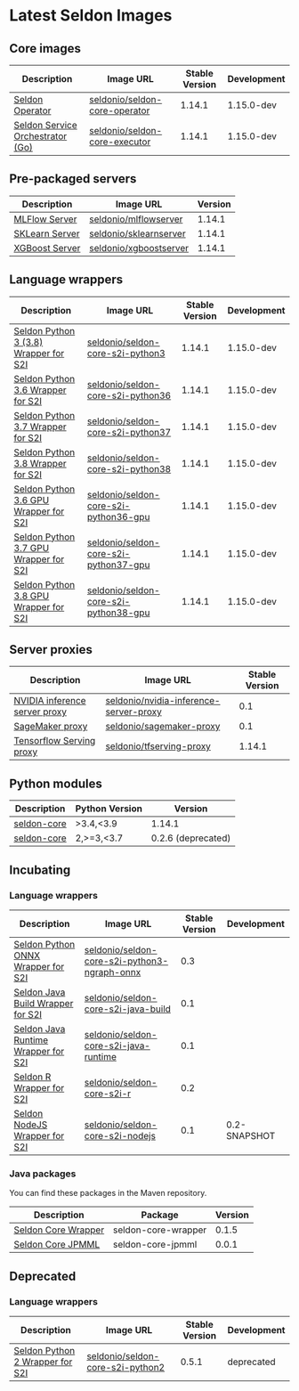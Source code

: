 # Latest Seldon Images


## Core images

| Description | Image URL | Stable Version | Development |
|-------------|-----------|----------------|-------------|
| [Seldon Operator](../workflow/install.md) | [seldonio/seldon-core-operator](https://hub.docker.com/r/seldonio/seldon-core-operator/tags/) | 1.14.1 | 1.15.0-dev |
| [Seldon Service Orchestrator (Go)](../graph/svcorch.md)| [seldonio/seldon-core-executor](https://hub.docker.com/r/seldonio/executor/tags/) | 1.14.1 | 1.15.0-dev |

## Pre-packaged servers


| Description | Image URL | Version |
|-------------|-----------|---------|
| [MLFlow Server](../servers/mlflow.md) | [seldonio/mlflowserver](https://hub.docker.com/r/seldonio/mlflowserver/tags/) | 1.14.1 |
| [SKLearn Server](../servers/sklearn.md) | [seldonio/sklearnserver](https://hub.docker.com/r/seldonio/sklearnserver/tags/) | 1.14.1 |
| [XGBoost Server](../servers/xgboost.md) | [seldonio/xgboostserver](https://hub.docker.com/r/seldonio/xgboostserver/tags/) | 1.14.1 |

## Language wrappers

| Description | Image URL | Stable Version | Development |
|-------------|-----------|----------------|-------------|
| [Seldon Python 3 (3.8) Wrapper for S2I](../python/python_wrapping_s2i.md) | [seldonio/seldon-core-s2i-python3](https://hub.docker.com/r/seldonio/seldon-core-s2i-python3/tags/) | 1.14.1 | 1.15.0-dev |
| [Seldon Python 3.6 Wrapper for S2I](../python/python_wrapping_s2i.md) | [seldonio/seldon-core-s2i-python36](https://hub.docker.com/r/seldonio/seldon-core-s2i-python36/tags/) | 1.14.1 | 1.15.0-dev |
| [Seldon Python 3.7 Wrapper for S2I](../python/python_wrapping_s2i.md) | [seldonio/seldon-core-s2i-python37](https://hub.docker.com/r/seldonio/seldon-core-s2i-python37/tags/) | 1.14.1 | 1.15.0-dev |
| [Seldon Python 3.8 Wrapper for S2I](../python/python_wrapping_s2i.md) | [seldonio/seldon-core-s2i-python38](https://hub.docker.com/r/seldonio/seldon-core-s2i-python38/tags/) |  1.14.1  | 1.15.0-dev |
| [Seldon Python 3.6 GPU Wrapper for S2I](../python/python_wrapping_s2i.md) | [seldonio/seldon-core-s2i-python36-gpu](https://hub.docker.com/r/seldonio/seldon-core-s2i-python36-gpu/tags/) | 1.14.1 | 1.15.0-dev |
| [Seldon Python 3.7 GPU Wrapper for S2I](../python/python_wrapping_s2i.md) | [seldonio/seldon-core-s2i-python37-gpu](https://hub.docker.com/r/seldonio/seldon-core-s2i-python37-gpu/tags/) | 1.14.1 | 1.15.0-dev |
| [Seldon Python 3.8 GPU Wrapper for S2I](../python/python_wrapping_s2i.md) | [seldonio/seldon-core-s2i-python38-gpu](https://hub.docker.com/r/seldonio/seldon-core-s2i-python38-gpu/tags/) | 1.14.1 | 1.15.0-dev |

## Server proxies

| Description | Image URL | Stable Version |
|-------------|-----------|----------------|
| [NVIDIA inference server proxy](integration_nvidia_link.rst) | [seldonio/nvidia-inference-server-proxy](https://hub.docker.com/r/seldonio/nvidia-inference-server-proxy/tags/) | 0.1 |
| [SageMaker proxy](https://github.com/SeldonIO/seldon-core/tree/master/integrations/sagemaker) | [seldonio/sagemaker-proxy](https://hub.docker.com/r/seldonio/sagemaker-proxy/tags/) | 0.1 |
| [Tensorflow Serving proxy](../servers/tensorflow.md) | [seldonio/tfserving-proxy](https://hub.docker.com/r/seldonio/tfserving-proxy/tags/) | 1.14.1 |


## Python modules

| Description | Python Version | Version |
|-------------|----------------|---------|
| [seldon-core](https://pypi.org/project/seldon-core/) | >3.4,<3.9 | 1.14.1 |
| [seldon-core](https://pypi.org/project/seldon-core/) | 2,>=3,<3.7 | 0.2.6 (deprecated) |


## Incubating

### Language wrappers

| Description | Image URL | Stable Version | Development |
|-------------|-----------|----------------|-------------|
| [Seldon Python ONNX Wrapper for S2I](../python/python_wrapping_s2i.md) | [seldonio/seldon-core-s2i-python3-ngraph-onnx](https://hub.docker.com/r/seldonio/seldon-core-s2i-python3-ngraph-onnx/tags/) | 0.3  |   |
| [Seldon Java Build Wrapper for S2I](../java/README.md) | [seldonio/seldon-core-s2i-java-build](https://hub.docker.com/r/seldonio/seldon-core-s2i-java-build/tags/) | 0.1 | |
| [Seldon Java Runtime Wrapper for S2I](../java/README.md) | [seldonio/seldon-core-s2i-java-runtime](https://hub.docker.com/r/seldonio/seldon-core-s2i-java-runtime/tags/) | 0.1 | |
| [Seldon R Wrapper for S2I](../R/README.md) | [seldonio/seldon-core-s2i-r](https://hub.docker.com/r/seldonio/seldon-core-s2i-r/tags/) | 0.2 | |
| [Seldon NodeJS Wrapper for S2I](../nodejs/README.md) | [seldonio/seldon-core-s2i-nodejs](https://hub.docker.com/r/seldonio/seldon-core-s2i-nodejs/tags/) | 0.1 | 0.2-SNAPSHOT |


### Java packages

You can find these packages in the Maven repository.

| Description | Package | Version |
|-------------|---------|---------|
| [Seldon Core Wrapper](https://github.com/SeldonIO/seldon-java-wrapper) | seldon-core-wrapper | 0.1.5 |
| [Seldon Core JPMML](https://github.com/SeldonIO/JPMML-utils) | seldon-core-jpmml | 0.0.1 |



## Deprecated

### Language wrappers

| Description | Image URL | Stable Version | Development |
|-------------|-----------|----------------|-------------|
| [Seldon Python 2 Wrapper for S2I](../python/python_wrapping_s2i.md) | [seldonio/seldon-core-s2i-python2](https://hub.docker.com/r/seldonio/seldon-core-s2i-python2/tags/) | 0.5.1 | deprecated |
